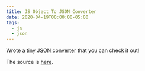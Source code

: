 ```yaml
---
title: JS Object To JSON Converter
date: 2020-04-19T00:00:00-05:00
tags:
  - js
  - json
---
```


Wrote a [tiny JSON converter](https://raw.githack.com/zemian/html-starter/master/tools/js-to-json.html) that you can check it out!

The source is [here](https://github.com/zemian/html-starter/blob/master/tools/js-to-json.html).
